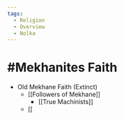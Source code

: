 ```yaml
---
tags:
  - Religion
  - Overview
  - Nolka
---
```

# #Mekhanites Faith

- Old Mekhane Faith (Extinct)
	- [[Followers of Mekhane]]
		- [[True Machinists]]
	- [[
